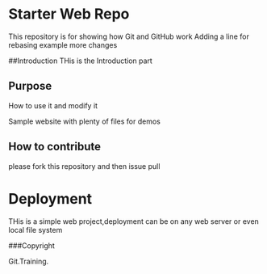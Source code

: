 # Starter Web Repo

This repository is for showing how Git and GitHub work
Adding a line for rebasing example
more changes

##Introduction
  THis is the Introduction part
  
## Purpose
How to use it and modify it

Sample website with plenty of files for demos
## How to contribute

please fork this repository and then issue pull
# Deployment
THis is a simple web project,deployment can be on any web server or even local file system

###Copyright

Git.Training.